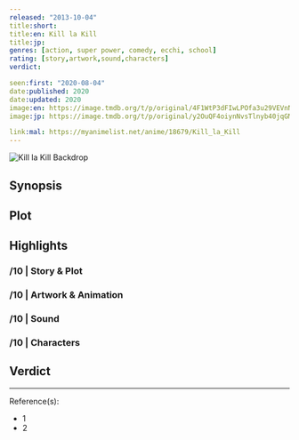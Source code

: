 ```yaml
---
released: "2013-10-04"
title:short:
title:en: Kill la Kill
title:jp:
genres: [action, super power, comedy, ecchi, school]
rating: [story,artwork,sound,characters]
verdict:

seen:first: "2020-08-04"
date:published: 2020
date:updated: 2020
image:en: https://image.tmdb.org/t/p/original/4F1WtP3dFIwLPOfa3u29VEVnNkf.jpg
image:jp: https://image.tmdb.org/t/p/original/y2OuQF4oiynNvsTlnyb40jqGMdJ.jpg

link:mal: https://myanimelist.net/anime/18679/Kill_la_Kill
---
```


![Kill la Kill Backdrop](https://image.tmdb.org/t/p/original/kFJTEDYjm1EuowbYo7qcaJUBFXA.jpg)

## Synopsis

## Plot

## Highlights

### /10 | Story & Plot

### /10 | Artwork & Animation

### /10 | Sound

### /10 | Characters

## Verdict

<!-- SPOILERS -->

<!-- CLOSING -->

---
Reference(s):

- 1
- 2
